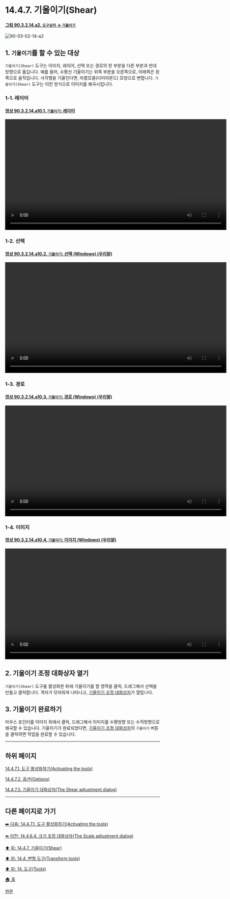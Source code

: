 # 14.4.7. 기울이기(Shear)

<a id="90-03-02-14-a2"></a>

#### [그림 90.3.2.14.a2. `도구상자` → `기울이기`](./90-03-02-14-shear.md#90-03-02-14-a2)
![90-03-02-14-a2](https://github.com/wonder13662/gimp/assets/15767104/00c29967-ab01-418f-9a96-44a4d4f306a5)

<a id="14-04-07-s1"></a>

## 1. `기울이기`를 할 수 있는 대상
`기울이기(Shear)` 도구는 이미지, 레이어, 선택 또는 경로의 한 부분을 다른 부분과 반대 방향으로 옮깁니다. 예를 들어, 수평선 기울이기는 위쪽 부분을 오른쪽으로, 아래쪽은 왼쪽으로 움직입니다. 사각형을 기울인다면, 마름모꼴(다이아몬드) 모양으로 변합니다. `기울이기(Shear)` 도구는 이런 방식으로 이미지를 왜곡시킵니다.

<a id="14-04-07-s1-01"></a>

### 1-1. 레이어

<a id="90-03-02-14-a10-01"></a>

#### [영상 90.3.2.14.a10.1. `기울이기`: 레이어](./90-03-02-14-shear.md#90-03-02-14-a10-01)
<video controls="controls" width="720" src="https://github.com/wonder13662/gimp/assets/15767104/4e04a3f5-dc70-4008-bf1a-3d604a8a3f98"></video>

<a id="14-04-07-s1-02"></a>

### 1-2. 선택

<a id="90-03-02-14-a10-02"></a>

#### [영상 90.3.2.14.a10.2. `기울이기`: 선택 (Windows) (우리말)](./90-03-02-14-shear.md#90-03-02-14-a10-02)
<video controls="controls" width="720" src="https://github.com/wonder13662/gimp/assets/15767104/0b84917b-9219-424f-8d4d-9e0ef05f0dc6"></video>

<a id="14-04-07-s1-03"></a>

### 1-3. 경로

<a id="90-03-02-14-a10-03"></a>

#### [영상 90.3.2.14.a10.3. `기울이기`: 경로 (Windows) (우리말)](./90-03-02-14-shear.md#90-03-02-14-a10-03)
<video controls="controls" width="720" src="https://github.com/wonder13662/gimp/assets/15767104/f1553011-f234-4a57-9161-7dc14898434c"></video>

<a id="14-04-07-s1-04"></a>

### 1-4. 이미지

<a id="90-03-02-14-a10-04"></a>

#### [영상 90.3.2.14.a10.4. `기울이기`: 이미지 (Windows) (우리말)](./90-03-02-14-shear.md#90-03-02-14-a10-04)
<video controls="controls" width="720" src="https://github.com/wonder13662/gimp/assets/15767104/8a30e91c-a8c7-4a53-9d94-0a56361eb4d4"></video>

<a id="14-04-07-s2"></a>

## 2. 기울이기 조정 대화상자 열기
`기울이기(Shear)` 도구를 활성화한 뒤에 기울이기를 할 영역을 클릭, 드래그해서 선택을 만들고 클릭합니다. 격자가 덧씌워져 나타나고, [기울이기 조정 대화상자](./14-04-07-03-shear_adjustment_dialog.md)가 열립니다.

<a id="14-04-07-s3"></a>

## 3. 기울이기 완료하기
마우스 포인터를 이미지 위에서 클릭, 드래그해서 이미지를 수평방향 또는 수직방향으로 왜곡할 수 있습니다. 기울이기가 완료되었다면, [기울이기 조정 대화상자](./14-04-07-03-shear_adjustment_dialog.md)의 `기울이기` 버튼을 클릭하면 작업을 완료할 수 있습니다.

***

## 하위 페이지

[14.4.7.1. 도구 활성화하기(Activating the tools)](./14-04-07-01-activating_the_tool.md)

[14.4.7.2. 옵션(Options)](./14-04-07-02-options.md)

[14.4.7.3. 기울이기 대화상자(The Shear adjustment dialog)](./14-04-07-03-shear_adjustment_dialog.md)

***

## 다른 페이지로 가기

[➡️ 다음: 14.4.7.1. 도구 활성화하기(Activating the tools)](./14-04-07-01-activating_the_tool.md)

[⬅️ 이전: 14.4.6.4. 크기 조정 대화상자(The Scale adjustment dialog)](./14-04-06-04-scale_adjustment_dialog.md)

[⬆️ 위: 14.4.7. 기울이기(Shear)](./14-04-07-00-shear.md)

[⬆️ 위: 14.4. 변형 도구(Transform tools)](./14-04-00-transform-tools.md)

[⬆️ 위: 14. 도구(Tools)](./14-00-tools.md)

[🏠 홈](./00-home.md)

[원문](https://docs.gimp.org/2.10/ko/gimp-tool-shear.html)